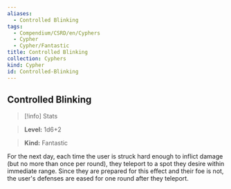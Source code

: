 ```yaml
---
aliases:
  - Controlled Blinking
tags:
  - Compendium/CSRD/en/Cyphers
  - Cypher
  - Cypher/Fantastic
title: Controlled Blinking
collection: Cyphers
kind: Cypher
id: Controlled-Blinking
---
```

## Controlled Blinking    
>[!info] Stats    
> **Level:** 1d6+2    
> **Kind:** Fantastic  
    
For the next day, each time the user is struck hard enough to inflict damage (but no more than once per round), they teleport to a spot they desire within immediate range. Since they are prepared for this effect and their foe is not, the user's defenses are eased for one round after they teleport.
